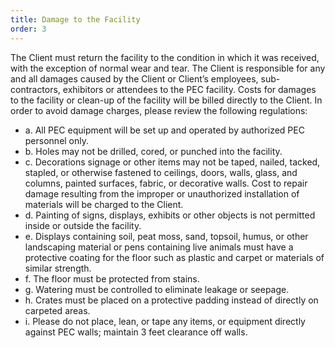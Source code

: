 ```yaml
---
title: Damage to the Facility
order: 3
---
```


The Client must return the facility to the condition in which it was received, with the exception of normal wear and tear. The Client is responsible for any and all damages caused by the Client or Client’s employees, sub-contractors, exhibitors or attendees to the PEC facility. Costs for damages to the facility or clean-up of the facility will be billed directly to the Client. In order to avoid damage charges, please review the following regulations:

- a. All PEC equipment will be set up and operated by authorized PEC personnel only.
- b. Holes may not be drilled, cored, or punched into the facility.
- c. Decorations signage or other items may not be taped, nailed, tacked, stapled, or otherwise fastened to ceilings, doors, walls, glass, and columns, painted surfaces, fabric, or decorative walls. Cost to repair damage resulting from the improper or unauthorized installation of materials will be charged to the Client.
- d. Painting of signs, displays, exhibits or other objects is not permitted inside or outside the facility.
- e. Displays containing soil, peat moss, sand, topsoil, humus, or other landscaping material or pens containing live animals must have a protective coating for the floor such as plastic and carpet or materials of similar strength.
- f. The floor must be protected from stains.
- g. Watering must be controlled to eliminate leakage or seepage.
- h. Crates must be placed on a protective padding instead of directly on carpeted areas.
- i. Please do not place, lean, or tape any items, or equipment directly against PEC walls; maintain 3 feet clearance off walls.
